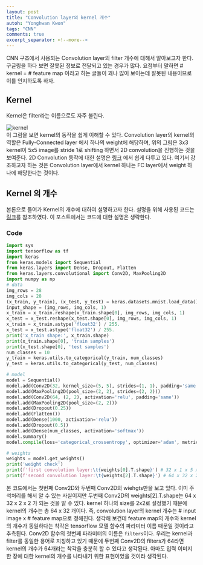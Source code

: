 ```yaml
---
layout: post
title: "Convolution layer의 kernel 개수"
autoh: "Yonghwan Kwon"
tags: "CNN"
comments: true
excerpt_separator: <!--more-->
---
```


CNN 구조에서 사용되는 Convolution layer의 filter 개수에 대해서 알아보고자 한다. 구글링을 하다 보면 잘못된 정보로 전달되고 있는 경우가 많다. 요점부터 말하면 # kernel = # feature map 이라고 하는 글들이 꽤나 많이 보이는데 잘못된 내용이므로 이를 인지하도록 하자.
<!--more-->

## Kernel
Kernel은 filter라는 이름으로도 자주 불린다.

![kernel][addr_kernel]
<br/>
이 그림을 보면 kernel의 동작을 쉽게 이해할 수 있다. Convolution layer의 kernel의 역할은 Fully-Connected layer 에서 하나의 weight에 해당하며, 위의 그림은 3x3 kernel이 5x5 image를 stride 1로 shifting 하면서 2D convolution을 진행하는 것을 보여준다. 2D Convolution 동작에 대한 설명은 [링크](https://gruuuuu.github.io/machine-learning/cnn-doc/) 에서 쉽게 다루고 있다. 여기서 강조하고자 하는 것은 Convolution layer에서 kernel 하나는 FC layer에서 weight 하나에 해당한다는 것이다.

## Kernel 의 개수
본론으로 들어가 Kernel의 개수에 대하여 설명하고자 한다. 설명을 위해 사용된 코드는 [링크](https://sdc-james.gitbook.io/onebook/4.-and/5.4.-tensorflow/5.4.2.-cnn-convolutional-neural-network)를 참조하였다. 이 포스트에서는 코드에 대한  설명은 생략한다.

### Code
```python
import sys
import tensorflow as tf
import keras
from keras.models import Sequential
from keras.layers import Dense, Dropout, Flatten
from keras.layers.convolutional import Conv2D, MaxPooling2D
import numpy as np
# data
img_rows = 28
img_cols = 28
(x_train, y_train), (x_test, y_test) = keras.datasets.mnist.load_data()
input_shape = (img_rows, img_cols, 1)
x_train = x_train.reshape(x_train.shape[0], img_rows, img_cols, 1)
x_test = x_test.reshape(x_test.shape[0], img_rows, img_cols, 1)
x_train = x_train.astype('float32') / 255.
x_test = x_test.astype('float32') / 255.
print('x_train shape:', x_train.shape)
print(x_train.shape[0], 'train samples')
print(x_test.shape[0], 'test samples')
num_classes = 10
y_train = keras.utils.to_categorical(y_train, num_classes)
y_test = keras.utils.to_categorical(y_test, num_classes)

# model
model = Sequential()
model.add(Conv2D(32, kernel_size=(5, 5), strides=(1, 1), padding='same', activation='relu', input_shape=input_shape))
model.add(MaxPooling2D(pool_size=(2, 2), strides=(2, 2)))
model.add(Conv2D(64, (2, 2), activation='relu', padding='same'))
model.add(MaxPooling2D(pool_size=(2, 2)))
model.add(Dropout(0.25))
model.add(Flatten())
model.add(Dense(1000, activation='relu'))
model.add(Dropout(0.5))
model.add(Dense(num_classes, activation='softmax'))
model.summary()
model.compile(loss='categorical_crossentropy', optimizer='adam', metrics=['accuracy'])

# weights
weights = model.get_weights()
print('weight check')
print(f'first convolution layer:\t{weights[0].T.shape}') # 32 x 1 x 5 x 5
print(f'second convolution layer:\t{weights[2].T.shape}') # 64 x 32 x 2 x 2
```
본 코드에서는 첫번째 Conv2D와 두번째 Conv2D의 wiehgts만을 보고 있다. 이미 주석처리를 해서 알 수 있는 사실이지만 두번째 Conv2D의 weights[2].T.shape는 64 x 32 x 2 x 2 가 되는 것을 알 수 있다. kernel 하나의 size를 2x2로 설정했기 때문에 kernel의 개수는 총 64 x 32 개이다. 즉, convolution layer의 kernel 개수는 # input image x # feature map으로 정해진다. 생각해 보건데 feature map의 개수와 kernel의 개수가 동일하다는 착각은 tensorflow 모델 함수의 파라미터 이름 때문일 것이라고 추측된다. Conv2D 함수의 첫번째 파라미터의 이름은 `filters`이다. 우리는 kernel과 filter를 동일한 용어로 지칭하고 있기 때문에 두번째 Conv2D의 filters가 64라면 kernel의 개수가 64개라는 착각을 충분히 할 수 있다고 생각된다. 아마도 입력 이미지 한 장에 대한 kernel의 개수를 나타내기 위한 표현이었을 것이라 생각된다. <br/>


[addr_kernel]: https://user-images.githubusercontent.com/15958325/58780750-defb7480-8614-11e9-943c-4d44a9d1efc4.gif